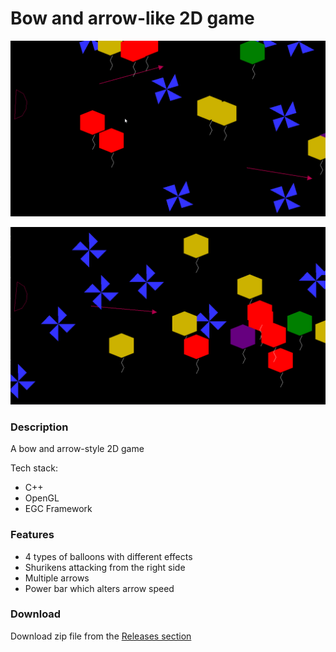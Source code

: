 # Bow and arrow-like 2D game

![](bow-and-arrow-gif.gif)

![](bow-and-arrow-ss.PNG)

### Description

A bow and arrow-style 2D game

Tech stack:
 * C++
 * OpenGL
 * EGC Framework

### Features

* 4 types of balloons with different effects
* Shurikens attacking from the right side
* Multiple arrows
* Power bar which alters arrow speed

### Download

Download zip file from the [Releases section](https://github.com/alexandra-luca/egc-tema1/releases/tag/v2.0)
